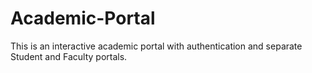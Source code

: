 # Academic-Portal
This is an interactive academic portal with authentication and separate Student and Faculty portals.
